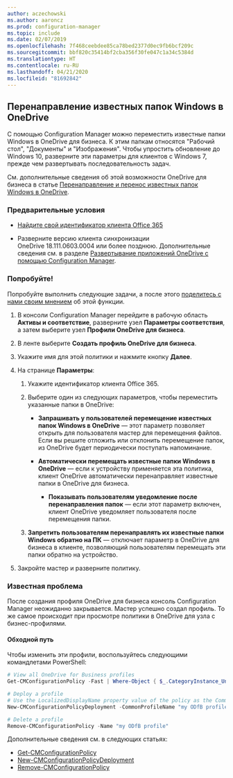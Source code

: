 ```yaml
---
author: aczechowski
ms.author: aaroncz
ms.prod: configuration-manager
ms.topic: include
ms.date: 02/07/2019
ms.openlocfilehash: 7f468ceebdee85ca78bed2377d0ec9fb6bcf209c
ms.sourcegitcommit: bbf820c35414bf2cba356f30fe047c1a34c5384d
ms.translationtype: HT
ms.contentlocale: ru-RU
ms.lasthandoff: 04/21/2020
ms.locfileid: "81692842"
---
```

## <a name="redirect-windows-known-folders-to-onedrive"></a><a name="bkmk_odfb"></a> Перенаправление известных папок Windows в OneDrive
<!--3556021-->

С помощью Configuration Manager можно переместить известные папки Windows в OneDrive для бизнеса. К этим папкам относятся "Рабочий стол", "Документы" и "Изображения". Чтобы упростить обновление до Windows 10, разверните эти параметры для клиентов с Windows 7, прежде чем развертывать последовательность задач. 

См. дополнительные сведения об этой возможности OneDrive для бизнеса в статье [Перенаправление и перенос известных папок Windows в OneDrive](https://docs.microsoft.com/onedrive/redirect-known-folders).


### <a name="prerequisites"></a>Предварительные условия

- [Найдите свой идентификатор клиента Office 365](https://docs.microsoft.com/onedrive/find-your-office-365-tenant-id)  

- Разверните версию клиента синхронизации OneDrive 18.111.0603.0004 или более позднюю. Дополнительные сведения см. в разделе [Развертывание приложений OneDrive с помощью Configuration Manager](https://docs.microsoft.com/onedrive/deploy-on-windows).  


### <a name="try-it-out"></a>Попробуйте!

Попробуйте выполнить следующие задачи, а после этого [поделитесь с нами своим мнением](../../../../understand/find-help.md#product-feedback) об этой функции.

1. В консоли Configuration Manager перейдите в рабочую область **Активы и соответствие**, разверните узел **Параметры соответствия**, а затем выберите узел **Профили OneDrive для бизнеса**.  

2. В ленте выберите **Создать профиль OneDrive для бизнеса**.  

3. Укажите имя для этой политики и нажмите кнопку **Далее**.  

4. На странице **Параметры**:

    1. Укажите идентификатор клиента Office 365.  

    2. Выберите один из следующих параметров, чтобы переместить указанные папки в OneDrive:  

        - **Запрашивать у пользователей перемещение известных папок Windows в OneDrive** — этот параметр позволяет открыть для пользователя мастер для перемещения файлов. Если вы решите отложить или отклонить перемещение папок, из OneDrive будет периодически поступать напоминание.  

        - **Автоматически перемещать известные папки Windows в OneDrive** — если к устройству применяется эта политика, клиент OneDrive автоматически перенаправляет известные папки в OneDrive для бизнеса.  

            - **Показывать пользователям уведомление после перенаправления папок** — если этот параметр включен, клиент OneDrive уведомляет пользователя после перемещения папки.  

    3. **Запретить пользователям перенаправлять их известные папки Windows обратно на ПК** — отключает параметр в OneDrive для бизнеса в клиенте, позволяющий пользователям перемещать эти папки обратно на устройство.  

5. Закройте мастер и разверните политику.  


### <a name="known-issue"></a>Известная проблема

После создания профиля OneDrive для бизнеса консоль Configuration Manager неожиданно закрывается. Мастер успешно создал профиль. То же самое происходит при просмотре политики в OneDrive для узла с бизнес-профилями. 

#### <a name="workaround"></a>Обходной путь
Чтобы изменить эти профили, воспользуйтесь следующими командлетами PowerShell:


```PowerShell
# View all OneDrive for Business profiles
Get-CMConfigurationPolicy -Fast | Where-Object { $_.CategoryInstance_UniqueIDs -eq "SettingsAndPolicy:SMS_OneDriveKnownFolderMigrationSettings" }

# Deploy a profile
# Use the LocalizedDisplayName property value of the policy as the CommonProfileName parameter.
New-CMConfigurationPolicyDeployment -CommonProfileName "my ODfB profile" -CollectionName "my collection"

# Delete a profile
Remove-CMConfigurationPolicy -Name "my ODfB profile"
```

Дополнительные сведения см. в следующих статьях:
- [Get-CMConfigurationPolicy](https://docs.microsoft.com/powershell/module/configurationmanager/get-cmconfigurationpolicy?view=sccm-ps)
- [New-CMConfigurationPolicyDeployment](https://docs.microsoft.com/powershell/module/ConfigurationManager/New-CMConfigurationPolicyDeployment?view=sccm-ps)
- [Remove-CMConfigurationPolicy](https://docs.microsoft.com/powershell/module/configurationmanager/remove-cmconfigurationpolicy?view=sccm-ps)

